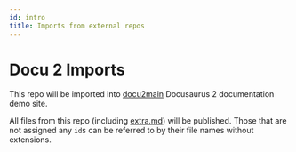 ```yaml
---
id: intro
title: Imports from external repos
---
```


# Docu 2 Imports

This repo will be imported into
[docu2main](https://github.com/OleksiyRudenko/docu2main)
Docusaurus 2 documentation demo site.

All files from this repo (including [extra.md](./extra.md)) will be published.
Those that are not assigned any `id`s can be referred to by their
file names without extensions.
